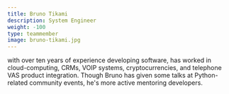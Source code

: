 ```yaml
---
title: Bruno Tikami
description: System Engineer
weight: -100
type: teammember
image: bruno-tikami.jpg
---
```

with over ten years of experience developing software, has worked in cloud-computing, CRMs, VOIP systems, cryptocurrencies, and telephone VAS product integration. Though Bruno has given some talks at Python-related community events, he's more active mentoring  developers.
